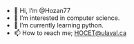 - 👋 Hi, I’m @Hozan77
- 👀 I’m interested in computer science.
- 🌱 I’m currently learning python.
- 📫 How to reach me; HOCET@ulaval.ca

<!---
Hozan77/Hozan77 is a ✨ special ✨ repository because its `README.md` (this file) appears on your GitHub profile.
You can click the Preview link to take a look at your changes.
--->
